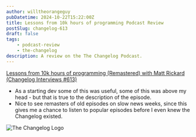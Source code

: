 ```yaml
---
author: willtheorangeguy
pubDatetime: 2024-10-22T15:22:00Z
title: Lessons from 10k hours of programming Podcast Review
postSlug: changelog-613
draft: false
tags:
    - podcast-review
    - the-changelog
description: A review on the The Changelog Podcast.
---
```


[Lessons from 10k hours of programming (Remastered) with Matt Rickard (Changelog Interviews #613)](https://changelog.com/podcast/613)

-   As a starting dev some of this was useful, some of this was above my head - but that is true to the description of the episode.
-   Nice to see remasters of old episodes on slow news weeks, since this gives me a chance to listen to popular episodes before I even knew the Changelog existed.

![The Changelog Logo](https://is1-ssl.mzstatic.com/image/thumb/Podcasts123/v4/b5/b1/43/b5b14333-7cbe-123d-c444-0204e5d08102/mza_311421542997449775.png/300x300bb.webp)
